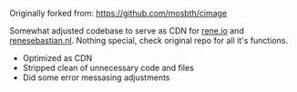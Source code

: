 Originally forked from: https://github.com/mosbth/cimage

Somewhat adjusted codebase to serve as CDN for [rene.io](https://www.rene.io) and [renesebastian.nl](https://www.renesebastian.nl). Nothing special, check original repo for all it's functions. 

- Optimized as CDN
- Stripped clean of unnecessary code and files
- Did some error messasing adjustments
